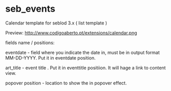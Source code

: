 seb_events
==========

Calendar template for seblod 3.x ( list template )

Preview: http://www.codigoaberto.pt/extensions/calendar.png

fields name / positions:

eventdate - field where you indicate the date in, must be in output format MM-DD-YYYY. Put it in eventdate position.

art_title - event title . Put it in eventtitle positiion. It will hage a link to content view.

popover position - location to show the in popover effect.

